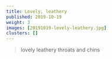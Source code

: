 ```yaml
---
title: Lovely, leathery
published: 2019-10-19
weight: 3
images: [20191019-lovely-leathery.jpg]
clusters: []
---
```


> lovely leathery throats and chins

